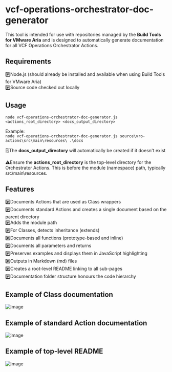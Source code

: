 # vcf-operations-orchestrator-doc-generator
This tool is intended for use with repositories managed by the **Build Tools for VMware Aria** and is designed to automatically generate documentation for all VCF Operations Orchestrator Actions.

## Requirements
#️⃣Node.js (should already be installed and available when using Build Tools for VMware Aria)  
#️⃣Source code checked out locally

## Usage
```node vcf-operations-orchestrator-doc-generator.js <actions_root_directory> <docs_output_directory>```

Example:  
```node vcf-operations-orchestrator-doc-generator.js source\vro-actions\src\main\resources\ .\docs```  

🗒️The **docs_output_directory** will automatically be created if it doesn't exist  

⚠️Ensure the **actions_root_directory** is the top-level directory for the Orchestrator Actions. This is before the module (namespace) path, typically src\main\resources.

## Features
#️⃣Documents Actions that are used as Class wrappers  
#️⃣Documents standard Actions and creates a single document based on the parent directory  
#️⃣Adds the module path  
#️⃣For Classes, detects inheritance (extends)  
#️⃣Documents all functions (prototype-based and inline)  
#️⃣Documents all parameters and returns  
#️⃣Preserves examples and displays them in JavaScript highlighting  
#️⃣Outputs in Markdown (md) files  
#️⃣Creates a root-level README linking to all sub-pages  
#️⃣Documentation folder structure honours the code hierarchy

## Example of Class documentation
![image](https://github.com/user-attachments/assets/47eaf2dc-22d2-4f94-9f03-39afa51e0d39)

## Example of standard Action documentation
![image](https://github.com/user-attachments/assets/37635f61-c978-4328-a369-ad94a3d14cd2)

## Example of top-level README  
![image](https://github.com/user-attachments/assets/113dc1dc-a05f-4d54-b698-5ff6c4524b32)

